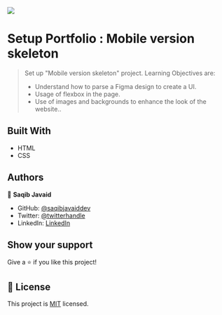 ![](https://img.shields.io/badge/Microverse-blueviolet)

# Setup Portfolio : Mobile version skeleton

> Set up "Mobile version skeleton" project. Learning Objectives are:
> - Understand how to parse a Figma design to create a UI.
> - Usage of flexbox in the page.
> - Use of images and backgrounds to enhance the look of the website..


## Built With

- HTML
- CSS

## Authors

👤 **Saqib Javaid**

- GitHub: [@saqibjavaiddev](https://github.com/saqibjavaiddev)
- Twitter: [@twitterhandle](https://twitter.com/saqibpaf)
- LinkedIn: [LinkedIn](https://linkedin.com/in/saqibjavaid082)


## Show your support

Give a ⭐️ if you like this project!

## 📝 License

This project is [MIT](./MIT.md) licensed.
